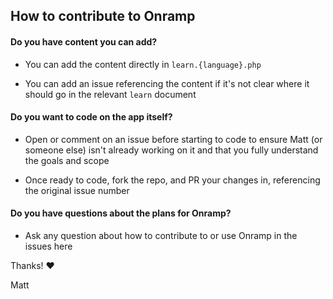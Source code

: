 
## How to contribute to Onramp

#### **Do you have content you can add?**

* You can add the content directly in `learn.{language}.php`

* You can add an issue referencing the content if it's not clear where it should go in the relevant `learn` document

#### **Do you want to code on the app itself?**

* Open or comment on an issue before starting to code to ensure Matt (or someone else) isn't already working on it and that you fully understand the goals and scope

* Once ready to code, fork the repo, and PR your changes in, referencing the original issue number

#### **Do you have questions about the plans for Onramp?**

* Ask any question about how to contribute to or use Onramp in the issues here

Thanks! :heart:

Matt
